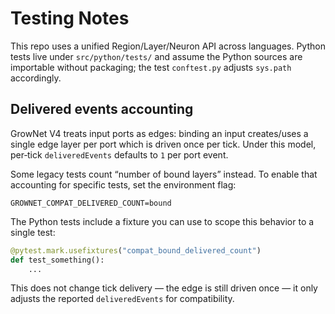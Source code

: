 # Testing Notes

This repo uses a unified Region/Layer/Neuron API across languages. Python tests live under `src/python/tests/` and assume the Python sources are importable without packaging; the test `conftest.py` adjusts `sys.path` accordingly.

## Delivered events accounting

GrowNet V4 treats input ports as edges: binding an input creates/uses a single edge layer per port which is driven once per tick. Under this model, per‑tick `deliveredEvents` defaults to `1` per port event.

Some legacy tests count “number of bound layers” instead. To enable that accounting for specific tests, set the environment flag:

```
GROWNET_COMPAT_DELIVERED_COUNT=bound
```

The Python tests include a fixture you can use to scope this behavior to a single test:

```python
@pytest.mark.usefixtures("compat_bound_delivered_count")
def test_something():
    ...
```

This does not change tick delivery — the edge is still driven once — it only adjusts the reported `deliveredEvents` for compatibility.

